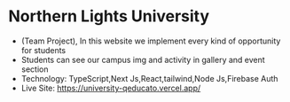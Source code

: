# Northern Lights University
* (Team Project), In this website we implement every kind of opportunity for students
* Students can see our campus img and activity in gallery and event section
* Technology: TypeScript,Next Js,React,tailwind,Node Js,Firebase Auth
* Live Site:   https://university-qeducato.vercel.app/
